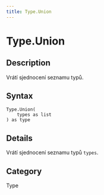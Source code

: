```yaml
---
title: Type.Union
---
```


# Type.Union


## Description

Vrátí sjednocení seznamu typů.


## Syntax

```powerquery
Type.Union(
    types as list
) as type
```


## Details

Vrátí sjednocení seznamu typů <code>types</code>.



## Category
Type
